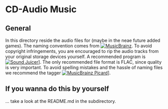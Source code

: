 # CD-Audio Music

## General 
In this directory reside the audio files for (maybe in the neae future added games).
The naming convention comes from [![MusicBrainz](https://static.metabrainz.org/MB/header-logo-1f7dc2a.svg)](https://musicbrainz.org).
To avoid copyright infringements, you are encouraged to rip the audio tracks from your original storage devices yourself.
A recommended program is [![Sound Juicer](https://gitlab.gnome.org/GNOME/sound-juicer/raw/master/data/sound-juicer-256.png)](https://wiki.gnome.org/Apps/SoundJuicer)].
The only recommended file format is FLAC, since quality is very important.
To avoid spelling mistakes and the hassle of naming files we recommend the tagger [![MusicBrainz Picard](https://picard.musicbrainz.org/static/img/picard-icon-large.svg)](https://picard.musicbrainz.org)].


## If you wanna do this by yourself

... take a look at the README.md in the subdirectory.
